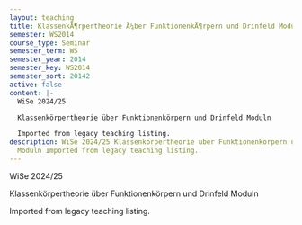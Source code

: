 ```yaml
---
layout: teaching
title: KlassenkÃ¶rpertheorie Ã¼ber FunktionenkÃ¶rpern und Drinfeld Moduln
semester: WS2014
course_type: Seminar
semester_term: WS
semester_year: 2014
semester_key: WS2014
semester_sort: 20142
active: false
content: |-
  WiSe 2024/25

  Klassenkörpertheorie über Funktionenkörpern und Drinfeld Moduln

  Imported from legacy teaching listing.
description: WiSe 2024/25 Klassenkörpertheorie über Funktionenkörpern und Drinfeld
  Moduln Imported from legacy teaching listing.
---
```

WiSe 2024/25

Klassenkörpertheorie über Funktionenkörpern und Drinfeld Moduln

Imported from legacy teaching listing.
